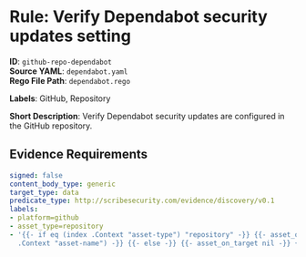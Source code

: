 # Rule: Verify Dependabot security updates setting

**ID**: `github-repo-dependabot`  
**Source YAML**: `dependabot.yaml`  
**Rego File Path**: `dependabot.rego`  

**Labels**: GitHub, Repository

**Short Description**: Verify Dependabot security updates are configured in the GitHub repository.

## Evidence Requirements

```yaml
signed: false
content_body_type: generic
target_type: data
predicate_type: http://scribesecurity.com/evidence/discovery/v0.1
labels:
- platform=github
- asset_type=repository
- '{{- if eq (index .Context "asset-type") "repository" -}} {{- asset_on_target (index
  .Context "asset-name") -}} {{- else -}} {{- asset_on_target nil -}} {{- end -}}'
```
